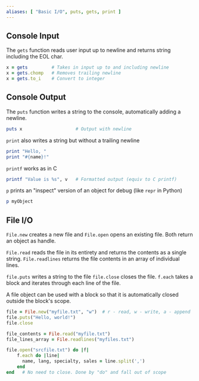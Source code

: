 ```yaml
---
aliases: [ "Basic I/O", puts, gets, print ]
---
```


## Console Input
The `gets` function reads user input up to newline and returns string including the EOL char.

```ruby
x = gets         # Takes in input up to and including newline
x = gets.chomp   # Removes trailing newline
x = gets.to_i    # Convert to integer
```

## Console Output
The `puts` function writes a string to the console, automatically adding a newline.
```ruby
puts x                    # Output with newline
```

`print` also writes a string but without a trailing newline
```ruby
print "Hello, "
print "#{name}!"
```

`printf` works as in C
```ruby
printf "Value is %s", v   # Formatted output (equiv to C printf)
```

`p` prints an "inspect" version of an object for debug (like `repr` in Python)
```ruby
p myObject
```

## File I/O

`File.new` creates a new file and `File.open` opens an existing file.
Both return an object as handle.

`File.read` reads the file in its entirety and returns the contents as a single string.
`File.readlines` returns the file contents in an array of individual lines.

`file.puts` writes a string to the file
`file.close` closes the file.
`f.each` takes a block and iterates through each line of the file.

A file object can be used with a block so that it is automatically closed outside the block's scope.

```ruby
file = File.new("myfile.txt", "w")  # r - read, w - write, a - append
file.puts("Hello, world!")
file.close

file_contents = File.read("myfile.txt")
file_lines_array = File.readlines("myfiles.txt")

file.open("srcfile.txt") do |f|
	f.each do |line|
	  name, lang, specialty, sales = line.split(',')
	end
end   # No need to close. Done by "do" and fall out of scope
```
